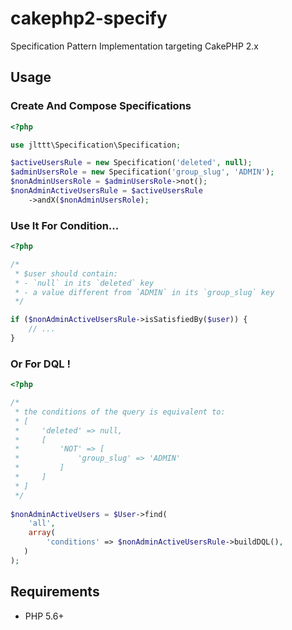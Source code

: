 cakephp2-specify
=====

Specification Pattern Implementation targeting CakePHP 2.x

## Usage

### Create And Compose Specifications

```php
<?php

use jlttt\Specification\Specification;

$activeUsersRule = new Specification('deleted', null);
$adminUsersRole = new Specification('group_slug', 'ADMIN');
$nonAdminUsersRole = $adminUsersRole->not();
$nonAdminActiveUsersRule = $activeUsersRule
    ->andX($nonAdminUsersRole);
```

### Use It For Condition...
```php
<?php

/*
 * $user should contain:
 * - `null` in its `deleted` key
 * - a value different from `ADMIN` in its `group_slug` key
 */ 

if ($nonAdminActiveUsersRule->isSatisfiedBy($user)) {
    // ...
}
```

### Or For DQL !
```php
<?php

/*
 * the conditions of the query is equivalent to: 
 * [
 *     'deleted' => null,
 *     [
 *         'NOT' => [
 *             'group_slug' => 'ADMIN'
 *         ]
 *     ]
 * ]
 */
 
$nonAdminActiveUsers = $User->find(
    'all',
    array(
        'conditions' => $nonAdminActiveUsersRule->buildDQL(),
   )
);
```

## Requirements

 * PHP 5.6+
